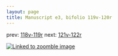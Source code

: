 ```yaml
---
layout: page
title: Manuscript e3, bifolio 119v-120r
---
```


prev: [118v-119r](../118v-119r/) next: [121v-122r](../121v-122r/)



[![Linked to zoomble image](http://www.homermultitext.org/iipsrv?IIIF=/project/homer/pyramidal/deepzoom/hmt/e3bifolio/v1/E3_119v_120r.tif/full/2000,/0/default.jpg)](http://www.homermultitext.org/ict2/?urn=urn:cite2:hmt:e3bifolio.v1:E3_119v_120r)


